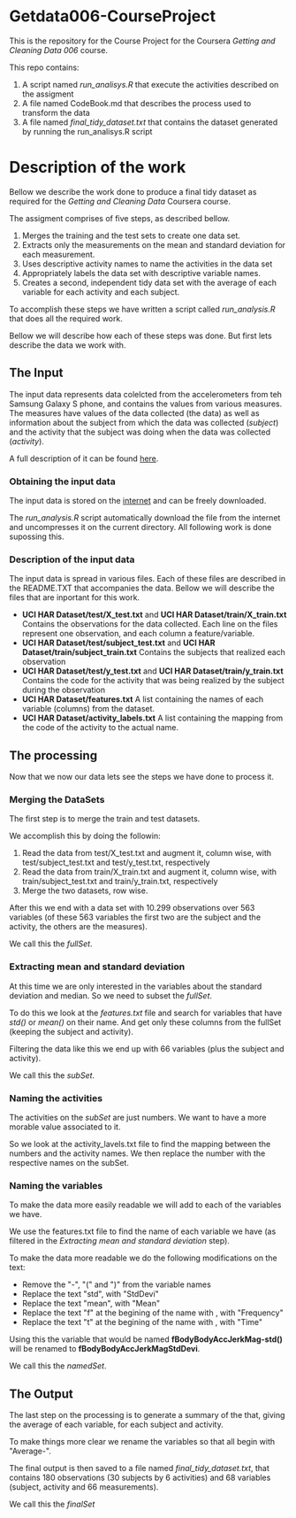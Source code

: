 Getdata006-CourseProject
========================

This is the repository for the Course Project for the Coursera *Getting and Cleaning Data 006* course.

This repo contains:

1. A script named *run_analisys.R* that execute the activities described on the assigment
2. A file named CodeBook.md that describes the process used to transform the data
3. A file named *final_tidy_dataset.txt* that contains the dataset generated by running the run_analisys.R script

# Description of the work
Bellow we describe the work done to produce a final tidy dataset as required for the *Getting and Cleaning Data* Coursera course.

The assigment comprises of five steps, as described bellow.

1.    Merges the training and the test sets to create one data set.
2.    Extracts only the measurements on the mean and standard deviation for each measurement. 
3.    Uses descriptive activity names to name the activities in the data set
4.    Appropriately labels the data set with descriptive variable names. 
5.    Creates a second, independent tidy data set with the average of each variable for each activity and each subject. 

To accomplish these steps we have written a script called *run_analysis.R* that does all the required work.

Bellow we will describe how each of these steps was done. But first lets describe the data we work with.

## The Input
The input data represents data colelcted from the accelerometers from teh Samsung Galaxy S phone, and contains the values from various measures. The measures have values of the data collected (the data) as well as information about the subject from which the data was collected (*subject*) and the activity that the subject was doing when the data was collected (*activity*). 

A full description of it can be found [here](http://archive.ics.uci.edu/ml/datasets/Human+Activity+Recognition+Using+Smartphones).

### Obtaining the input data
The input data is stored on the [internet](https://d396qusza40orc.cloudfront.net/getdata%2Fprojectfiles%2FUCI%20HAR%20Dataset.zip) and can be freely downloaded.

The *run_analysis.R* script automatically download the file from the internet and uncompresses it on the current directory. All following work is done supossing this.

### Description of the input data
The input data is spread in various files. Each of these files are described in the README.TXT that accompanies the data. Bellow we will describe the files that are inportant for this work.

* **UCI HAR Dataset/test/X_test.txt** and **UCI HAR Dataset/train/X_train.txt** Contains the observations for the data collected. Each line on the files represent one observation, and each column a feature/variable.
* **UCI HAR Dataset/test/subject_test.txt** and **UCI HAR Dataset/train/subject_train.txt** Contains the subjects that realized each observation
* **UCI HAR Dataset/test/y_test.txt** and **UCI HAR Dataset/train/y_train.txt** Contains the code for the activity that was  being realized by the subject during the observation
* **UCI HAR Dataset/features.txt** A list containing the names of each variable (columns) from the dataset.
* **UCI HAR Dataset/activity_labels.txt** A list containing the mapping from the code of the activity to the actual name.


## The processing
Now that we now our data lets see the steps we have done to process it.

### Merging the DataSets
The first step is to merge the train and test datasets.

We accomplish this by doing the followin:

1. Read the data from test/X_test.txt and augment it, column wise, with test/subject_test.txt and test/y_test.txt, respectively
2. Read the data from train/X_train.txt and augment it, column wise, with train/subject_test.txt and train/y_train.txt, respectively
3. Merge the two datasets, row wise.

After this we end with a data set with 10.299 observations over 563 variables (of these 563 variables the first two are the subject and the activity, the others are the measures).

We call this the *fullSet*.

### Extracting mean and standard deviation
At this time we are only interested in the variables about the standard deviation and median. So we need to subset the *fullSet*.

To do this we look at the *features.txt* file and search for variables that have *std()* or *mean()* on their name. And get only these columns from the fullSet (keeping the subject and activity).

Filtering the data like this we end up with 66 variables (plus the subject and activity). 

We call this the *subSet*.

### Naming the activities
The activities on the *subSet* are just numbers. We want to have a more morable value associated to it.

So we look at the activity_lavels.txt file to find the mapping between the numbers and the activity names. We then replace the number with the respective names on the subSet.

### Naming the variables
To make the data more easily readable we will add to each of the variables we have.

We use the features.txt file to find the name of each variable we have (as filtered in the *Extracting mean and standard deviation* step).

To make the data more readable we do the following modifications on the text:

* Remove the "-", "(" and ")" from the variable names
* Replace the text "std", with "StdDevi"
* Replace the text "mean", with "Mean"
* Replace the text "f" at the begining of the name with , with "Frequency"
* Replace the text "t" at the begining of the name with , with "Time"

Using this the variable that would be named **fBodyBodyAccJerkMag-std()** will be renamed to **fBodyBodyAccJerkMagStdDevi**.

We call this the *namedSet*.

## The Output
The last step on the processing is to generate a summary of the that, giving the average of each variable, for each subject and activity.

To make things more clear we rename the variables so that all begin with "Average-".

The final output is then saved to a file named *final_tidy_dataset.txt*, that contains 180 observations (30 subjects by 6 activities) and 68 variables (subject, activity and 66 measurements).

We call this the *finalSet*
